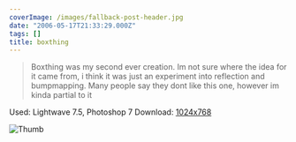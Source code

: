 ```yaml
---
coverImage: /images/fallback-post-header.jpg
date: "2006-05-17T21:33:29.000Z"
tags: []
title: boxthing
---
```


> Boxthing was my second ever creation. Im not sure where the idea for it came from, i think it was just an experiment into reflection and bumpmapping. Many people say they dont like this one, however im kinda partial to it

Used: Lightwave 7.5, Photoshop 7
Download: [1024x768](https://www.mikecann.co.uk/Images/Art-Full/boxthing.jpg)

![Thumb](https://www.mikecann.co.uk/Images/Art-Thumbs/boxthing.gif "Thumb")
